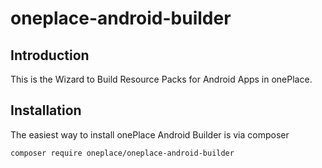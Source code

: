 # oneplace-android-builder

## Introduction

This is the Wizard to Build Resource Packs for Android Apps in onePlace.


## Installation

The easiest way to install onePlace Android Builder is via composer
```shell script
composer require oneplace/oneplace-android-builder
```
